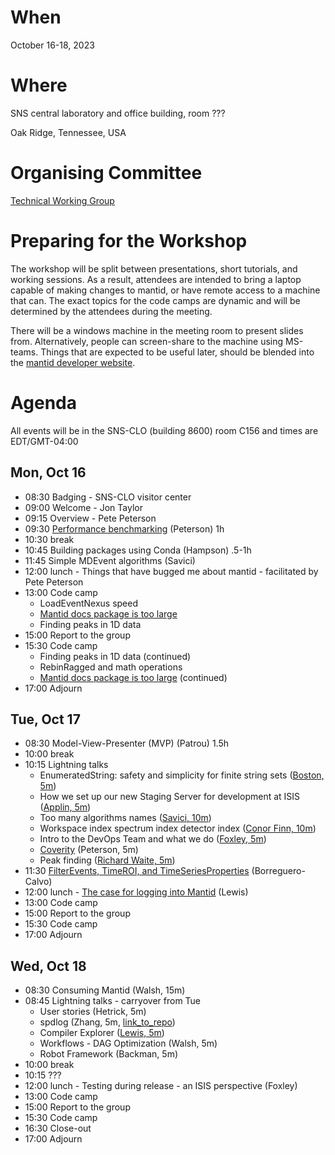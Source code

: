 When
====
October 16-18, 2023

Where
====
SNS central laboratory and office building, room ???

Oak Ridge, Tennessee, USA

Organising Committee
====================
[Technical Working Group](https://github.com/mantidproject/governance/tree/main/technical-working-group)

Preparing for the Workshop
==========================
The workshop will be split between presentations, short tutorials, and working sessions.
As a result, attendees are intended to bring a laptop capable of making changes to mantid, or have remote access to a machine that can.
The exact topics for the code camps are dynamic and will be determined by the attendees during the meeting.

There will be a windows machine in the meeting room to present slides from.
Alternatively, people can screen-share to the machine using MS-teams.
Things that are expected to be useful later, should be blended into the [mantid developer website](https://developer.mantidproject.org/).

Agenda
======
All events will be in the SNS-CLO (building 8600) room C156 and times are EDT/GMT-04:00

Mon, Oct 16
-----------
* 08:30 Badging - SNS-CLO visitor center
* 09:00 Welcome - Jon Taylor
* 09:15 Overview - Pete Peterson
* 09:30 [Performance benchmarking](https://github.com/mantidproject/workshops/blob/main/developer/2023-10/presentations/Peterson_profiling.pptx) (Peterson) 1h
* 10:30 break
* 10:45 Building packages using Conda (Hampson) .5-1h
* 11:45 Simple MDEvent algorithms (Savici)
* 12:00 lunch - Things that have bugged me about mantid - facilitated by Pete Peterson
* 13:00 Code camp
  * LoadEventNexus speed
  * [Mantid docs package is too large](https://github.com/mantidproject/workshops/blob/main/developer/2023-10/codecamp/docs_too_big_notes.md)
  * Finding peaks in 1D data
* 15:00 Report to the group
* 15:30 Code camp
  * Finding peaks in 1D data (continued)
  * RebinRagged and math operations
  * [Mantid docs package is too large](https://github.com/mantidproject/workshops/blob/main/developer/2023-10/codecamp/docs_too_big_notes.md) (continued)
* 17:00 Adjourn

Tue, Oct 17
-----------
* 08:30 Model-View-Presenter (MVP) (Patrou) 1.5h
* 10:00 break
* 10:15 Lightning talks
  * EnumeratedString: safety and simplicity for finite string sets ([Boston, 5m](https://github.com/mantidproject/workshops/blob/main/developer/2023-10/presentations/BostonMantid2023.pdf))
  * How we set up our new Staging Server for development at ISIS ([Applin, 5m](https://github.com/mantidproject/workshops/blob/main/developer/2023-10/presentations/staging-servers-lightning-talk.pptx))
  * Too many algorithms names ([Savici, 10m](https://github.com/mantidproject/workshops/blob/main/developer/2023-10/presentations/Savici-AlgNames-Mantid.md))
  * Workspace index spectrum index detector index ([Conor Finn, 10m](https://github.com/mantidproject/workshops/blob/main/developer/2023-10/presentations/Mantid-Indexes-CF.pptx))
  * Intro to the DevOps Team and what we do ([Foxley, 5m](https://github.com/mantidproject/workshops/blob/main/developer/2023-10/presentations/Foxley_DevOps_intro.pptx))
  * [Coverity](https://github.com/mantidproject/workshops/blob/main/developer/2023-10/presentations/Peterson_static_analysis.md) (Peterson, 5m)
  * Peak finding ([Richard Waite, 5m](https://github.com/mantidproject/workshops/blob/main/developer/2023-10/presentations/MantidPeakFinding_RWaite.pptx))
* 11:30 [FilterEvents, TimeROI, and TimeSeriesProperties](https://github.com/mantidproject/workshops/blob/main/developer/2023-10/presentations/Borreguero_timeslicing.pdf) (Borreguero-Calvo)
* 12:00 lunch - [The case for logging into Mantid](https://github.com/mantidproject/workshops/blob/main/developer/2023-10/presentations/Lewis_The%20Case%20for%20Logging%20Into%20Mantid%20-%20template.pptx) (Lewis)
* 13:00 Code camp
* 15:00 Report to the group
* 15:30 Code camp
* 17:00 Adjourn

Wed, Oct 18
-----------
* 08:30 Consuming Mantid (Walsh, 15m)
* 08:45 Lightning talks - carryover from Tue
  * User stories (Hetrick, 5m)
  * spdlog (Zhang, 5m, [link_to_repo](https://github.com/KedoKudo/spdlog_tutorial/blob/main/spdlog_tutorial.ipynb))
  * Compiler Explorer ([Lewis, 5m](https://github.com/mantidproject/workshops/blob/main/developer/2023-10/presentations/Lewis_CompilerExplorer.pptm))
  * Workflows - DAG Optimization (Walsh, 5m)
  * Robot Framework (Backman, 5m)
* 10:00 break
* 10:15 ???
* 12:00 lunch - Testing during release - an ISIS perspective (Foxley)
* 13:00 Code camp
* 15:00 Report to the group
* 15:30 Code camp
* 16:30 Close-out
* 17:00 Adjourn
